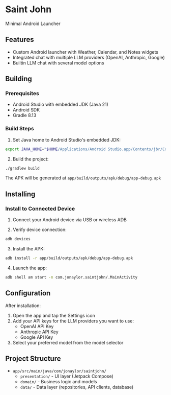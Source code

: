 # Saint John

Minimal Android Launcher

## Features

- Custom Android launcher with Weather, Calendar, and Notes widgets
- Integrated chat with multiple LLM providers (OpenAI, Anthropic, Google)
- Builtin LLM chat with several model options

## Building

### Prerequisites

- Android Studio with embedded JDK (Java 21)
- Android SDK
- Gradle 8.13

### Build Steps

1. Set Java home to Android Studio's embedded JDK:
```bash
export JAVA_HOME="$HOME/Applications/Android Studio.app/Contents/jbr/Contents/Home"
```

2. Build the project:
```bash
./gradlew build
```

The APK will be generated at `app/build/outputs/apk/debug/app-debug.apk`

## Installing

### Install to Connected Device

1. Connect your Android device via USB or wireless ADB

2. Verify device connection:
```bash
adb devices
```

3. Install the APK:
```bash
adb install -r app/build/outputs/apk/debug/app-debug.apk
```

4. Launch the app:
```bash
adb shell am start -n com.jonaylor.saintjohn/.MainActivity
```

## Configuration

After installation:

1. Open the app and tap the Settings icon
2. Add your API keys for the LLM providers you want to use:
   - OpenAI API Key
   - Anthropic API Key
   - Google API Key
3. Select your preferred model from the model selector

## Project Structure

- `app/src/main/java/com/jonaylor/saintjohn/`
  - `presentation/` - UI layer (Jetpack Compose)
  - `domain/` - Business logic and models
  - `data/` - Data layer (repositories, API clients, database)
